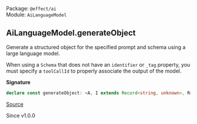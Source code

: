 Package: `@effect/ai`<br />
Module: `AiLanguageModel`<br />

## AiLanguageModel.generateObject

Generate a structured object for the specified prompt and schema using a
large language model.

When using a `Schema` that does not have an `identifier` or `_tag`
property, you must specify a `toolCallId` to properly associate the
output of the model.

**Signature**

```ts
declare const generateObject: <A, I extends Record<string, unknown>, R>(options: GenerateObjectOptions<A, I, R>) => Effect.Effect<AiResponse.WithStructuredOutput<A>, AiError, AiLanguageModel | R>
```

[Source](https://github.com/Effect-TS/effect/tree/main/packages/ai/ai/src/AiLanguageModel.ts#L596)

Since v1.0.0